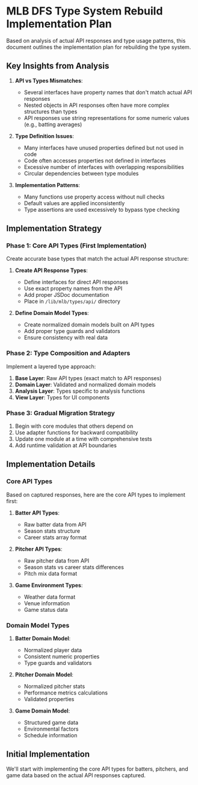 # MLB DFS Type System Rebuild Implementation Plan

Based on analysis of actual API responses and type usage patterns, this document outlines the implementation plan for rebuilding the type system.

## Key Insights from Analysis

1. **API vs Types Mismatches**:
   - Several interfaces have property names that don't match actual API responses
   - Nested objects in API responses often have more complex structures than types
   - API responses use string representations for some numeric values (e.g., batting averages)

2. **Type Definition Issues**:
   - Many interfaces have unused properties defined but not used in code
   - Code often accesses properties not defined in interfaces
   - Excessive number of interfaces with overlapping responsibilities
   - Circular dependencies between type modules

3. **Implementation Patterns**:
   - Many functions use property access without null checks
   - Default values are applied inconsistently
   - Type assertions are used excessively to bypass type checking

## Implementation Strategy

### Phase 1: Core API Types (First Implementation)

Create accurate base types that match the actual API response structure:

1. **Create API Response Types**:
   - Define interfaces for direct API responses
   - Use exact property names from the API
   - Add proper JSDoc documentation
   - Place in `/lib/mlb/types/api/` directory

2. **Define Domain Model Types**:
   - Create normalized domain models built on API types
   - Add proper type guards and validators
   - Ensure consistency with real data

### Phase 2: Type Composition and Adapters

Implement a layered type approach:

1. **Base Layer**: Raw API types (exact match to API responses)
2. **Domain Layer**: Validated and normalized domain models
3. **Analysis Layer**: Types specific to analysis functions
4. **View Layer**: Types for UI components

### Phase 3: Gradual Migration Strategy

1. Begin with core modules that others depend on
2. Use adapter functions for backward compatibility
3. Update one module at a time with comprehensive tests
4. Add runtime validation at API boundaries

## Implementation Details

### Core API Types

Based on captured responses, here are the core API types to implement first:

1. **Batter API Types**:
   - Raw batter data from API
   - Season stats structure
   - Career stats array format

2. **Pitcher API Types**:
   - Raw pitcher data from API
   - Season stats vs career stats differences
   - Pitch mix data format

3. **Game Environment Types**:
   - Weather data format
   - Venue information
   - Game status data

### Domain Model Types

1. **Batter Domain Model**:
   - Normalized player data
   - Consistent numeric properties
   - Type guards and validators

2. **Pitcher Domain Model**:
   - Normalized pitcher stats
   - Performance metrics calculations
   - Validated properties

3. **Game Domain Model**:
   - Structured game data
   - Environmental factors
   - Schedule information

## Initial Implementation

We'll start with implementing the core API types for batters, pitchers, and game data based on the actual API responses captured.